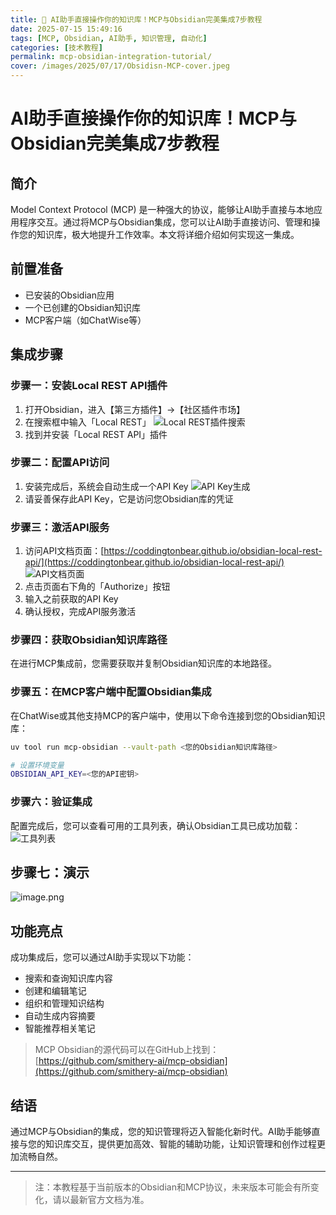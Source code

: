 ```yaml
---
title: 🤖 AI助手直接操作你的知识库！MCP与Obsidian完美集成7步教程
date: 2025-07-15 15:49:16
tags: [MCP, Obsidian, AI助手, 知识管理, 自动化]
categories: [技术教程]
permalink: mcp-obsidian-integration-tutorial/
cover: /images/2025/07/17/Obsidisn-MCP-cover.jpeg
---
```


# AI助手直接操作你的知识库！MCP与Obsidian完美集成7步教程

## 简介

Model Context Protocol (MCP) 是一种强大的协议，能够让AI助手直接与本地应用程序交互。通过将MCP与Obsidian集成，您可以让AI助手直接访问、管理和操作您的知识库，极大地提升工作效率。本文将详细介绍如何实现这一集成。

## 前置准备

- 已安装的Obsidian应用
- 一个已创建的Obsidian知识库
- MCP客户端（如ChatWise等）

## 集成步骤

### 步骤一：安装Local REST API插件

1. 打开Obsidian，进入【第三方插件】→【社区插件市场】
2. 在搜索框中输入「Local REST」
   ![Local REST插件搜索](/images/2025/07/17/20250715140416.png)
3. 找到并安装「Local REST API」插件

### 步骤二：配置API访问

1. 安装完成后，系统会自动生成一个API Key
   ![API Key生成](/images/2025/07/17/20250715140312.png)
2. 请妥善保存此API Key，它是访问您Obsidian库的凭证

### 步骤三：激活API服务

1. 访问API文档页面：[https://coddingtonbear.github.io/obsidian-local-rest-api/](https://coddingtonbear.github.io/obsidian-local-rest-api/)
   ![API文档页面](/images/2025/07/17/20250715140510.png)
2. 点击页面右下角的「Authorize」按钮
3. 输入之前获取的API Key
4. 确认授权，完成API服务激活

### 步骤四：获取Obsidian知识库路径

在进行MCP集成前，您需要获取并复制Obsidian知识库的本地路径。

### 步骤五：在MCP客户端中配置Obsidian集成

在ChatWise或其他支持MCP的客户端中，使用以下命令连接到您的Obsidian知识库：

```bash
uv tool run mcp-obsidian --vault-path <您的Obsidian知识库路径>

# 设置环境变量
OBSIDIAN_API_KEY=<您的API密钥>
```

### 步骤六：验证集成

配置完成后，您可以查看可用的工具列表，确认Obsidian工具已成功加载：
![工具列表](/images/2025/07/17/20250715140706.png)

## 步骤七：演示

![image.png](/images/2025/07/17/20250715141554.png)

## 功能亮点

成功集成后，您可以通过AI助手实现以下功能：

- 搜索和查询知识库内容
- 创建和编辑笔记
- 组织和管理知识结构
- 自动生成内容摘要
- 智能推荐相关笔记

>MCP Obsidian的源代码可以在GitHub上找到：
[https://github.com/smithery-ai/mcp-obsidian](https://github.com/smithery-ai/mcp-obsidian)

## 结语

通过MCP与Obsidian的集成，您的知识管理将迈入智能化新时代。AI助手能够直接与您的知识库交互，提供更加高效、智能的辅助功能，让知识管理和创作过程更加流畅自然。

---

> 注：本教程基于当前版本的Obsidian和MCP协议，未来版本可能会有所变化，请以最新官方文档为准。
